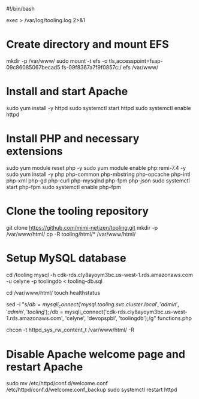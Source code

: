 #!/bin/bash

exec > /var/log/tooling.log 2>&1

# Create directory and mount EFS

mkdir -p /var/www/
sudo mount -t efs -o tls,accesspoint=fsap-09c86085067becad5 fs-09f8367a7f9f0857c:/ efs /var/www/

# Install and start Apache

sudo yum install -y httpd
sudo systemctl start httpd
sudo systemctl enable httpd

# Install PHP and necessary extensions

sudo yum module reset php -y
sudo yum module enable php:remi-7.4 -y
sudo yum install -y php php-common php-mbstring php-opcache php-intl php-xml php-gd php-curl php-mysqlnd php-fpm php-json
sudo systemctl start php-fpm
sudo systemctl enable php-fpm

# Clone the tooling repository

git clone https://github.com/mimi-netizen/tooling.git
mkdir -p /var/www/html/
cp -R tooling/html/\* /var/www/html/

# Setup MySQL database

cd /tooling
mysql -h cdk-rds.cly8ayoym3bc.us-west-1.rds.amazonaws.com -u celyne -p toolingdb < tooling-db.sql

cd /var/www/html/
touch healthstatus

sed -i "s/$db = mysqli_connect('mysql.tooling.svc.cluster.local', 'admin', 'admin', 'tooling');/$db = mysqli_connect('cdk-rds.cly8ayoym3bc.us-west-1.rds.amazonaws.com', 'celyne', 'devopspbl', 'toolingdb');/g" functions.php

chcon -t httpd_sys_rw_content_t /var/www/html/ -R

# Disable Apache welcome page and restart Apache

sudo mv /etc/httpd/conf.d/welcome.conf /etc/httpd/conf.d/welcome.conf_backup
sudo systemctl restart httpd
